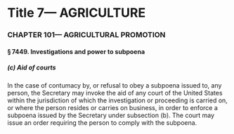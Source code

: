 
# Title 7— AGRICULTURE
### CHAPTER 101— AGRICULTURAL PROMOTION
#### § 7449. Investigations and power to subpoena
##### (c) Aid of courts

In the case of contumacy by, or refusal to obey a subpoena issued to, any person, the Secretary may invoke the aid of any court of the United States within the jurisdiction of which the investigation or proceeding is carried on, or where the person resides or carries on business, in order to enforce a subpoena issued by the Secretary under subsection (b). The court may issue an order requiring the person to comply with the subpoena.
